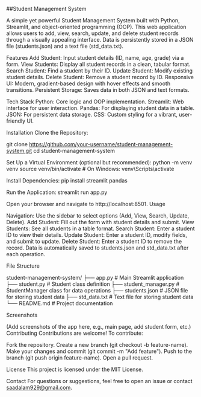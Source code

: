 ##Student Management System

A simple yet powerful Student Management System built with Python, Streamlit, and object-oriented programming (OOP). This web application allows users to add, view, search, update, and delete student records through a visually appealing interface. Data is persistently stored in a JSON file (students.json) and a text file (std_data.txt).

Features
Add Student: Input student details (ID, name, age, grade) via a form.
View Students: Display all student records in a clean, tabular format.
Search Student: Find a student by their ID.
Update Student: Modify existing student details.
Delete Student: Remove a student record by ID.
Responsive UI: Modern, gradient-based design with hover effects and smooth transitions.
Persistent Storage: Saves data in both JSON and text formats.

Tech Stack
Python: Core logic and OOP implementation.
Streamlit: Web interface for user interaction.
Pandas: For displaying student data in a table.
JSON: For persistent data storage.
CSS: Custom styling for a vibrant, user-friendly UI.

Installation
Clone the Repository:

git clone https://github.com/your-username/student-management-system.git
cd student-management-system



Set Up a Virtual Environment (optional but recommended):
python -m venv venv
source venv/bin/activate  # On Windows: venv\Scripts\activate



Install Dependencies:
pip install streamlit pandas



Run the Application:
streamlit run app.py



Open your browser and navigate to http://localhost:8501.
Usage





Navigation: Use the sidebar to select options (Add, View, Search, Update, Delete).
Add Student: Fill out the form with student details and submit.
View Students: See all students in a table format.
Search Student: Enter a student ID to view their details.
Update Student: Enter a student ID, modify fields, and submit to update.
Delete Student: Enter a student ID to remove the record.
Data is automatically saved to students.json and std_data.txt after each operation.

File Structure

student-management-system/
├── app.py                # Main Streamlit application
├── student.py            # Student class definition
├── student_manager.py    # StudentManager class for data operations
├── students.json         # JSON file for storing student data
├── std_data.txt          # Text file for storing student data
└── README.md             # Project documentation

Screenshots

(Add screenshots of the app here, e.g., main page, add student form, etc.)
Contributing
Contributions are welcome! To contribute:





Fork the repository.
Create a new branch (git checkout -b feature-name).
Make your changes and commit (git commit -m "Add feature").
Push to the branch (git push origin feature-name).
Open a pull request.

License
This project is licensed under the MIT License.

Contact
For questions or suggestions, feel free to open an issue or contact saadalam929@gmail.com.
